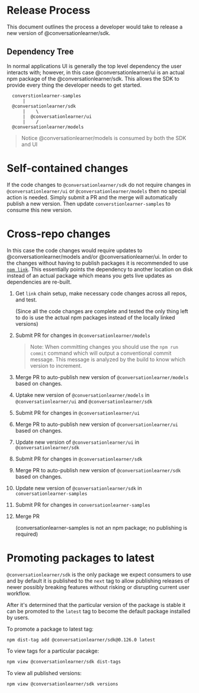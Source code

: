 # Release Process

This document outlines the process a developer would take to release a new version of @conversationlearner/sdk.

## Dependency Tree

In normal applications UI is generally the top level dependency the user interacts with; however, in this case @conversationlearner/ui is an actual npm package of the @conversationlearner/sdk.  This allows the SDK to provide every thing the developer needs to get started.

```
  converstionlearner-samples
      |
  @conversationlearner/sdk
      |    \
      |  @conversationlearner/ui
      |    /
  @conversationlearner/models
```

> Notice @conversationlearner/models is consumed by both the SDK and UI

# Self-contained changes
If the code changes to `@conversationlearner/sdk` do not require changes in `@conversationlearner/ui` or `@conversationlearner/models` then no special action is needed. Simply submit a PR and the merge will automatically publish a new version. Then update `converstionlearner-samples` to consume this new version.

# Cross-repo changes
In this case the code changes would require updates to @conversationlearner/models and/or @conversationlearner/ui.
In order to the changes without having to publish packages it is recommended to use [`npm link`](https://docs.npmjs.com/cli/link). This essentially points the dependency to another location on disk instead of an actual package which means you gets live updates as dependencies are re-built.

1. Get `link` chain setup, make necessary code changes across all repos, and test.

    (Since all the code changes are complete and tested the only thing left to do is use the actual npm packages instead of the locally linked versions)

2. Submit PR for changes in `@conversationlearner/models`
  
    > Note: When committing changes you should use the `npm run commit` command which will output a conventional commit message. This message is analyzed by the build to know which version to increment.

3. Merge PR to auto-publish new version of `@conversationlearner/models` based on changes.

4. Uptake new version of `@conversationlearner/models` in `@conversationlearner/ui` and `@conversationlearner/sdk`

5. Submit PR for changes in `@conversationlearner/ui`

6. Merge PR to auto-publish new version of `@conversationlearner/ui` based on changes.

7. Update new version of `@conversationlearner/ui` in `@conversationlearner/sdk`

8. Submit PR for changes in `@conversationlearner/sdk`

9. Merge PR to auto-publish new version of `@conversationlearner/sdk` based on changes.
  
10. Update new version of `@conversationlearner/sdk` in `conversationlearner-samples`

11. Submit PR for changes in `conversationlearner-samples`

12. Merge PR 

    (conversationlearner-samples is not an npm package; no publishing is required)

# Promoting packages to latest

`@conversationlearner/sdk` is the only package we expect consumers to use and by default it is published to the `next` tag to allow publishing releases of newer possibly breaking features without risking or disrupting current user workflow.

After it's determined that the particular version of the package is stable it can be promoted to the `latest` tag to become the default package installed by users.

To promote a package to latest tag:
```bash
npm dist-tag add @conversationlearner/sdk@0.126.0 latest
```

To view tags for a particular pacakge:
```bash
npm view @conversationlearner/sdk dist-tags
```

To view all published versions:
```bash
npm view @conversationlearner/sdk versions
```



